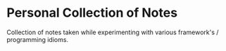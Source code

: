 Personal Collection of Notes
============================

Collection of notes taken while experimenting with various framework's / programming idioms.